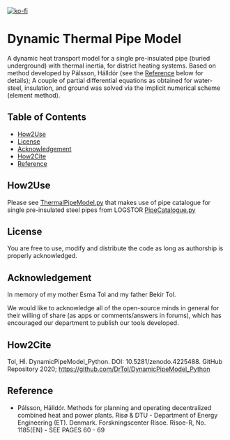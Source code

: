 [![ko-fi](https://ko-fi.com/img/githubbutton_sm.svg)](https://ko-fi.com/F2F01JB1KE)

# Dynamic Thermal Pipe Model
A dynamic heat transport model for a single pre-insulated pipe (buried underground) with thermal inertia, for district heating systems. Based on method developed by Pálsson, Hálldór (see the [Reference](README.md#Reference) below for details); A couple of partial differential equations as obtained for water-steel, insulation, and ground was solved via the implicit numerical scheme (element method).

## Table of Contents
- [How2Use](README.md#how2use)
- [License](README.md#License)
- [Acknowledgement](README.md#Acknowledgement)
- [How2Cite](README.md#How2Cite)
- [Reference](README.md#Reference)

## How2Use
Please see [ThermalPipeModel.py](https://github.com/DrTol/DynamicPipeModel_Python/blob/main/ThermalPipeModel.py) that makes use of pipe catalogue for single pre-insulated steel pipes from LOGSTOR [PipeCatalogue.py](https://github.com/DrTol/DynamicPipeModel_Python/blob/main/PipeCatalogue.py)

## License
You are free to use, modify and distribute the code as long as authorship is properly acknowledged.

## Acknowledgement
In memory of my mother Esma Tol and my father Bekir Tol.

We would like to acknowledge all of the open-source minds in general for their willing of share (as apps or comments/answers in forums), which has encouraged our department to publish our tools developed.

## How2Cite
Tol, Hİ. DynamicPipeModel_Python. DOI: 10.5281/zenodo.4225488. GitHub Repository 2020; https://github.com/DrTol/DynamicPipeModel_Python

## Reference
- Pálsson, Hálldór. Methods for planning and operating decentralized combined heat and power plants. Risø & DTU - Department of Energy Engineering (ET). Denmark. Forskningscenter Risoe. Risoe-R, No. 1185(EN) - SEE PAGES 60 - 69
